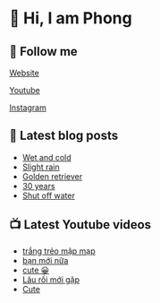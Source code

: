 # 👋 Hi, I am Phong

## 🔗 Follow me

[Website](https://phongever.xyz "Website")

[Youtube](https://www.youtube.com/@phongever "Youtube")

[Instagram](https://www.instagram.com/phongever "Instagram")

## 📝 Latest blog posts

<!-- BLOG-POST-LIST:START -->
- [Wet and cold](https://phongever.xyz/blog/wet-and-cold-1/)
- [Slight rain](https://phongever.xyz/blog/slight-rain/)
- [Golden retriever](https://phongever.xyz/blog/golden-retriever/)
- [30 years](https://phongever.xyz/blog/30-years/)
- [Shut off water](https://phongever.xyz/blog/shut-off-water/)
<!-- BLOG-POST-LIST:END -->

## 📺 Latest Youtube videos

<!-- YOUTUBE-VIDEO-LIST:START -->
- [trắng trẻo mập mạp](https://www.youtube.com/watch?v=38a5vV0CxVY)
- [bạn mới nữa](https://www.youtube.com/watch?v=OT8nAMteYFs)
- [cute 😀](https://www.youtube.com/watch?v=ciAUYJj6-88)
- [Lâu rồi mới gặp](https://www.youtube.com/watch?v=ti-WgV3k5VM)
- [Cute](https://www.youtube.com/watch?v=ZwWkmeFA8sk)
<!-- YOUTUBE-VIDEO-LIST:END -->

